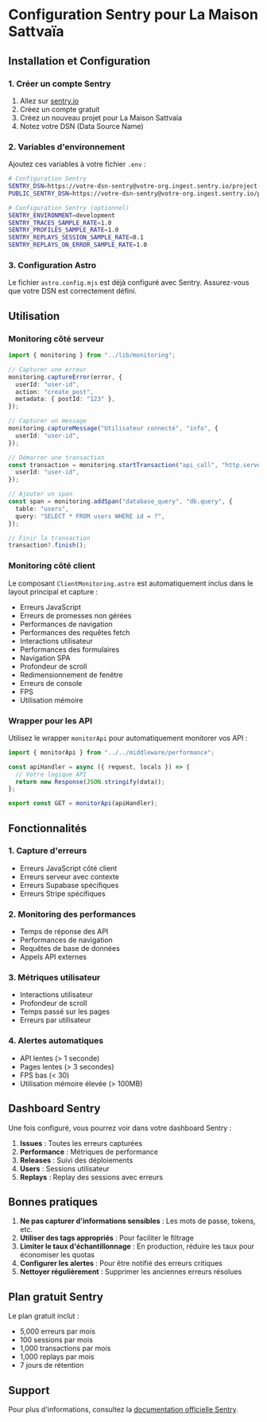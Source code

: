 # Configuration Sentry pour La Maison Sattvaïa

## Installation et Configuration

### 1. Créer un compte Sentry

1. Allez sur [sentry.io](https://sentry.io)
2. Créez un compte gratuit
3. Créez un nouveau projet pour La Maison Sattvaïa
4. Notez votre DSN (Data Source Name)

### 2. Variables d'environnement

Ajoutez ces variables à votre fichier `.env` :

```bash
# Configuration Sentry
SENTRY_DSN=https://votre-dsn-sentry@votre-org.ingest.sentry.io/project-id
PUBLIC_SENTRY_DSN=https://votre-dsn-sentry@votre-org.ingest.sentry.io/project-id

# Configuration Sentry (optionnel)
SENTRY_ENVIRONMENT=development
SENTRY_TRACES_SAMPLE_RATE=1.0
SENTRY_PROFILES_SAMPLE_RATE=1.0
SENTRY_REPLAYS_SESSION_SAMPLE_RATE=0.1
SENTRY_REPLAYS_ON_ERROR_SAMPLE_RATE=1.0
```

### 3. Configuration Astro

Le fichier `astro.config.mjs` est déjà configuré avec Sentry. Assurez-vous que votre DSN est correctement défini.

## Utilisation

### Monitoring côté serveur

```typescript
import { monitoring } from "../lib/monitoring";

// Capturer une erreur
monitoring.captureError(error, {
  userId: "user-id",
  action: "create_post",
  metadata: { postId: "123" },
});

// Capturer un message
monitoring.captureMessage("Utilisateur connecté", "info", {
  userId: "user-id",
});

// Démarrer une transaction
const transaction = monitoring.startTransaction("api_call", "http.server", {
  userId: "user-id",
});

// Ajouter un span
const span = monitoring.addSpan("database_query", "db.query", {
  table: "users",
  query: "SELECT * FROM users WHERE id = ?",
});

// Finir la transaction
transaction?.finish();
```

### Monitoring côté client

Le composant `ClientMonitoring.astro` est automatiquement inclus dans le layout principal et capture :

- Erreurs JavaScript
- Erreurs de promesses non gérées
- Performances de navigation
- Performances des requêtes fetch
- Interactions utilisateur
- Performances des formulaires
- Navigation SPA
- Profondeur de scroll
- Redimensionnement de fenêtre
- Erreurs de console
- FPS
- Utilisation mémoire

### Wrapper pour les API

Utilisez le wrapper `monitorApi` pour automatiquement monitorer vos API :

```typescript
import { monitorApi } from "../../middleware/performance";

const apiHandler = async ({ request, locals }) => {
  // Votre logique API
  return new Response(JSON.stringify(data));
};

export const GET = monitorApi(apiHandler);
```

## Fonctionnalités

### 1. Capture d'erreurs

- Erreurs JavaScript côté client
- Erreurs serveur avec contexte
- Erreurs Supabase spécifiques
- Erreurs Stripe spécifiques

### 2. Monitoring des performances

- Temps de réponse des API
- Performances de navigation
- Requêtes de base de données
- Appels API externes

### 3. Métriques utilisateur

- Interactions utilisateur
- Profondeur de scroll
- Temps passé sur les pages
- Erreurs par utilisateur

### 4. Alertes automatiques

- API lentes (> 1 seconde)
- Pages lentes (> 3 secondes)
- FPS bas (< 30)
- Utilisation mémoire élevée (> 100MB)

## Dashboard Sentry

Une fois configuré, vous pourrez voir dans votre dashboard Sentry :

1. **Issues** : Toutes les erreurs capturées
2. **Performance** : Métriques de performance
3. **Releases** : Suivi des déploiements
4. **Users** : Sessions utilisateur
5. **Replays** : Replay des sessions avec erreurs

## Bonnes pratiques

1. **Ne pas capturer d'informations sensibles** : Les mots de passe, tokens, etc.
2. **Utiliser des tags appropriés** : Pour faciliter le filtrage
3. **Limiter le taux d'échantillonnage** : En production, réduire les taux pour économiser les quotas
4. **Configurer les alertes** : Pour être notifié des erreurs critiques
5. **Nettoyer régulièrement** : Supprimer les anciennes erreurs résolues

## Plan gratuit Sentry

Le plan gratuit inclut :

- 5,000 erreurs par mois
- 100 sessions par mois
- 1,000 transactions par mois
- 1,000 replays par mois
- 7 jours de rétention

## Support

Pour plus d'informations, consultez la [documentation officielle Sentry](https://docs.sentry.io/).
